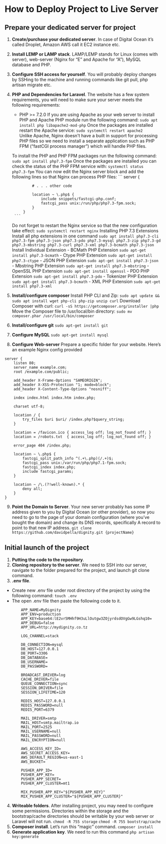 # How to Deploy Project to Live Server

## Prepare your dedicated server for project
1. **Create/purchase your dedicated server**. In case of Digital Ocean it’s called Droplet, Amazon AWS call it EC2 instance etc.
2. **Install LEMP or LAMP stack**. LAMP/LEMP stands for Linux (comes with server), web-server (Nginx for “E” and Apache for “A”), MySQL database and PHP. 
3. **Configure SSH access for yourself**. You will probably deploy changes by SSHing to the machine and running commands like git pull, php artisan migrate etc. 
4. **PHP and Dependencies for Laravel**. The website has a few system requirements, you will need to make sure your server meets the following requirements:
    - PHP >= 7.2.0
    If you are using Apache as your web server to install PHP and Apache PHP module run the following command:
        `sudo apt install php libapache2-mod-php`
    Once the packages are installed restart the Apache service:
        `sudo systemctl restart apache2`  
    Unlike Apache, Nginx doesn't have a built in support for processing PHP files so we need to install a separate application such as PHP FPM (“fastCGI process manager”) which will handle PHP files.
    
    To install the PHP and PHP FPM packages run the following command:
        `sudo apt install php7.3-fpm`
    Once the packages are installed you can check the status of the PHP FPM service with:
        `systemctl status php7.3-fpm`
    You can now edit the Nginx server block and add the following lines so that Nginx can process PHP files:
        ```
            server {
            
                # . . . other code
            
                location ~ \.php$ {
                    include snippets/fastcgi-php.conf;
                    fastcgi_pass unix:/run/php/php7.3-fpm.sock;
                }
            }
        ```
    Do not forget to restart the Nginx service so that the new configuration take effect:
        `sudo systemctl restart nginx`
    Installing PHP 7.3 Extensions
        Install all php extensions in one command
            `sudo apt install php7.3-cli php7.3-fpm php7.3-json php7.3-pdo php7.3-mysql php7.3-zip php7.3-gd  php7.3-mbstring php7.3-curl php7.3-xml php7.3-bcmath php7.3-json`
        Install Individual Extension
        - BCMath PHP Extension
            `sudo apt-get install php7.3-bcmath`
        - Ctype PHP Extension
            `sudo apt-get install php7.3-ctype`
        - JSON PHP Extension
            `sudo apt-get install php7.3-json`
        - Mbstring PHP Extension
            `sudo apt-get install php7.3-mbstring`
        - OpenSSL PHP Extension
            `sudo apt-get install openssl`
        - PDO PHP Extension
            `sudo apt-get install php7.3-pdo`
        - Tokenizer PHP Extension
            `sudo apt-get install php7.3-bcmath`
        - XML PHP Extension
            `sudo apt-get install php7.3-xml`
            
5. **Install/configure composer**
Install PHP CLI and Zip:
    `sudo apt update && sudo apt install wget php-cli php-zip unzip curl`
Download Composer with curl:
    `curl -sS https://getcomposer.org/installer |php`
Move the Composer file to /usr/local/bin directory:
    `sudo mv composer.phar /usr/local/bin/composer`
6. **Install/configure git**
    `sudo apt-get install git`
7. **Configure MySQL**
    `sudo apt-get install mysql`
8. **Configure Web-server** Prepare a specific folder for your website. Here’s an example Nginx config provided
```
server {
    listen 80;
    server_name example.com;
    root /example.com/public;
    
    add_header X-Frame-Options "SAMEORIGIN";
    add_header X-XSS-Protection "1; mode=block";
    add_header X-Content-Type-Options "nosniff";
    
    index index.html index.htm index.php;
    
    charset utf-8;
    
    location / {
        try_files $uri $uri/ /index.php?$query_string;
    }
    
    location = /favicon.ico { access_log off; log_not_found off; }
    location = /robots.txt  { access_log off; log_not_found off; }
    
    error_page 404 /index.php;
    
    location ~ \.php$ {
        fastcgi_split_path_info ^(.+\.php)(/.+)$;
        fastcgi_pass unix:/var/run/php/php7.1-fpm.sock;
        fastcgi_index index.php;
        include fastcgi_params;
    }
    
    location ~ /\.(?!well-known).* {
        deny all;
    }
}
```
9. **Point the Domain to Server**. Your new server probably has some IP address given to you by Digital Ocean (or other provider), so now you need to go to the page of your domain configuration (where you’ve bought the domain) and change its DNS records, specifically A record to point to that new IP address.
`git clone https://github.com/davidpella/dignity.git {projectName}`

## Initial launch of the project
1. **Putting the code to the repository**.
2. **Cloning repository to the server**. We need to SSH into our server, navigate to the folder prepared for the project, and launch git clone command.
3. **.env file**. 
- Create new .env file under root directory of the project by using the following command: 
    `touch .env`
- The open .env file then paste the following code to it.
    ```
        APP_NAME=MyDignity
        APP_ENV=production
        APP_KEY=base64:lE2vr5MHhf9H3uLlOutgw3ZOjyrdsdOVgGw9LGshq10=
        APP_DEBUG=false
        APP_URL=http://mydignity.co.tz
        
        LOG_CHANNEL=stack
        
        DB_CONNECTION=mysql
        DB_HOST=127.0.0.1
        DB_PORT=3306
        DB_DATABASE=
        DB_USERNAME=
        DB_PASSWORD=
        
        BROADCAST_DRIVER=log
        CACHE_DRIVER=file
        QUEUE_CONNECTION=sync
        SESSION_DRIVER=file
        SESSION_LIFETIME=120
        
        REDIS_HOST=127.0.0.1
        REDIS_PASSWORD=null
        REDIS_PORT=6379
        
        MAIL_DRIVER=smtp
        MAIL_HOST=smtp.mailtrap.io
        MAIL_PORT=2525
        MAIL_USERNAME=null
        MAIL_PASSWORD=null
        MAIL_ENCRYPTION=null
        
        AWS_ACCESS_KEY_ID=
        AWS_SECRET_ACCESS_KEY=
        AWS_DEFAULT_REGION=us-east-1
        AWS_BUCKET=
        
        PUSHER_APP_ID=
        PUSHER_APP_KEY=
        PUSHER_APP_SECRET=
        PUSHER_APP_CLUSTER=mt1
        
        MIX_PUSHER_APP_KEY="${PUSHER_APP_KEY}"
        MIX_PUSHER_APP_CLUSTER="${PUSHER_APP_CLUSTER}"
    ```
  
4. **Writeable folders**. After installing project, you may need to configure some permissions. Directories within the storage and the bootstrap/cache directories should be writable by your web server or Laravel will not run. 
    `chmod -R 755 storage`
    `chmod -R 755 bootstrap/cache`
5. **Composer install**. Let’s run this “magic” command.
    `composer install`
6. **Generate application key**. We need to run this command
    `php artisan key:generate`




